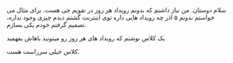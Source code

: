 سلام دوستان. من نیاز داشتم که بدونم رویداد هر روز در تقویم چی هست. برای مثال می خواستم بدونم ۵ اذر چه رویداد هایی داره
توی اینترنت گشتم دیدم چیزی وجود نداره، تصمیم گرفتم خودم یکی بسازم.

یک کلاس نوشتم که رویداد های هر روز رو میتونید باهاش بفهمید

کلاس خیلی سرراست هست.

